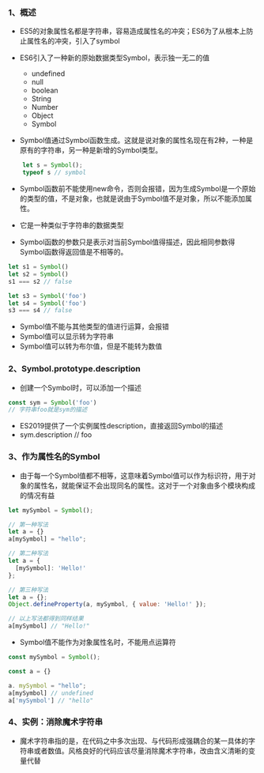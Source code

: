### 1、概述

- ES5的对象属性名都是字符串，容易造成属性名的冲突；ES6为了从根本上防止属性名的冲突，引入了symbol

- ES6引入了一种新的原始数据类型Symbol，表示独一无二的值
  - undefined
  - null
  - boolean
  - String
  - Number
  - Object
  - Symbol

- Symbol值通过Symbol函数生成。这就是说对象的属性名现在有2种，一种是原有的字符串，另一种是新增的Symbol类型。

```js 
    let s = Symbol();
    typeof s // symbol
```

- Symbol函数前不能使用new命令，否则会报错，因为生成Symbol是一个原始的类型的值，不是对象，也就是说由于Symbol值不是对象，所以不能添加属性。
- 它是一种类似于字符串的数据类型

- Symbol函数的参数只是表示对当前Symbol值得描述，因此相同参数得Symbol函数得返回值是不相等的。

```js
let s1 = Symbol()
let s2 = Symbol()
s1 === s2 // false

let s3 = Symbol('foo')
let s4 = Symbol('foo')
s3 === s4 // false
```

- Symbol值不能与其他类型的值进行运算，会报错
- Symbol值可以显示转为字符串
- Symbol值可以转为布尔值，但是不能转为数值


### 2、Symbol.prototype.description
- 创建一个Symbol时，可以添加一个描述

```js
const sym = Symbol('foo')
// 字符串foo就是sym的描述
```

- ES2019提供了一个实例属性description，直接返回Symbol的描述
- sym.description // foo

### 3、作为属性名的Symbol
- 由于每一个Symbol值都不相等，这意味着Symbol值可以作为标识符，用于对象的属性名，就能保证不会出现同名的属性。这对于一个对象由多个模块构成的情况有益

```js
let mySymbol = Symbol();

// 第一种写法
let a = {}
a[mySymbol] = "hello";

// 第二种写法
let a = {
  [mySymbol]: 'Hello!'
};

// 第三种写法
let a = {};
Object.defineProperty(a, mySymbol, { value: 'Hello!' });

// 以上写法都得到同样结果
a[mySymbol] // "Hello!"
```

- Symbol值不能作为对象属性名时，不能用点运算符

```js
const mySymbol = Symbol();

const a = {}

a. mySymbol = "hello";
a[mySymbol] // undefined
a['mySymbol'] // "hello"
```


### 4、实例：消除魔术字符串
- 魔术字符串指的是，在代码之中多次出现、与代码形成强耦合的某一具体的字符串或者数值。风格良好的代码应该尽量消除魔术字符串，改由含义清晰的变量代替

```js

```